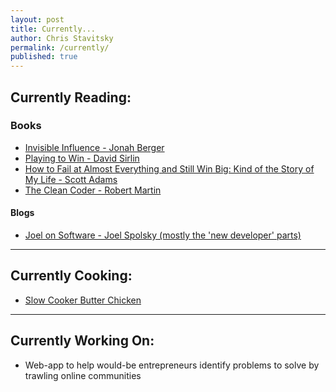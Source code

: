 ```yaml
---
layout: post
title: Currently...
author: Chris Stavitsky
permalink: /currently/
published: true
---
```


## Currently Reading:

### Books

* [Invisible Influence - Jonah Berger](https://www.amazon.com/Invisible-Influence-Hidden-Forces-Behavior/dp/1476759693)
* [Playing to Win - David Sirlin](http://www.sirlin.net/ptw)
* [How to Fail at Almost Everything and Still Win Big: Kind of the Story of My Life - Scott Adams](https://www.amazon.com/How-Fail-Almost-Everything-Still/dp/1591847745/ref=sr_1_1?s=books&ie=UTF8&qid=1500933925&sr=1-1&keywords=scott+adams+-+how+to+fail+at+almost+everything+and+still+win+big)
* [The Clean Coder - Robert Martin](https://www.amazon.com/Clean-Coder-Conduct-Professional-Programmers/dp/0137081073/ref=sr_1_1?s=books&ie=UTF8&qid=1500933963&sr=1-1&keywords=clean+coder)

#### Blogs
* [Joel on Software - Joel Spolsky (mostly the 'new developer' parts)](https://www.joelonsoftware.com/)

<hr>

## Currently Cooking:
* [Slow Cooker Butter Chicken](https://cooking.nytimes.com/recipes/1018803-slow-cooker-butter-chicken?smid=fb-nytdining&smtyp=cur)

<hr>

## Currently Working On:
* Web-app to help would-be entrepreneurs identify problems to solve by trawling online communities


